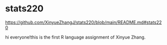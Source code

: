 # stats220  

https://github.com/XinyueZhangJ/stats220/blob/main/README.md#stats220  

hi everyone!this is the first R language assignment of Xinyue Zhang. 
